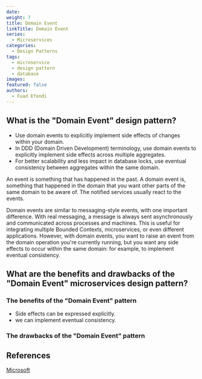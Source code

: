 ```yaml
---
date:
weight: 7
title: Domain Event
linkTitle: Domain Event
series:
  - Microservices
categories:
  - Design Patterns
tags:
  - microservice
  - design pattern
  - database
images:
featured: false
authors:
  - Fuad Efendi
---
```


## What is the "Domain Event" design pattern? 
- Use domain events to explicitly implement side effects of changes within your domain. 
- In DDD (Domain Driven Development) terminology, use domain events to explicitly implement side effects across multiple aggregates. 
- For better scalability and less impact in database locks, use eventual consistency between aggregates within the same domain.

An event is something that has happened in the past. A domain event is, something that happened in the domain that you want other parts of the same domain to be aware of. The notified services usually react to the events.

Domain events are similar to messaging-style events, with one important difference. With real messaging, a message is always sent asynchronously and communicated across processes and machines. This is useful for integrating multiple Bounded Contexts, microservices, or even different applications. However, with domain events, you want to raise an event from the domain operation you're currently running, but you want any side effects to occur within the same domain: for example, to implement eventual consistency.


## What are the benefits and drawbacks of the "Domain Event" microservices design pattern?

### The benefits of the "Domain Event" pattern
- Side effects can be expressed explicitly.
- we can implement eventual consistency.


### The drawbacks of the "Domain Event" pattern


## References

[Microsoft](https://learn.microsoft.com/en-us/dotnet/architecture/microservices/microservice-ddd-cqrs-patterns/domain-events-design-implementation)

